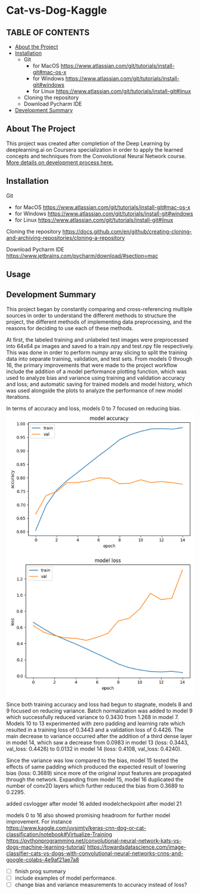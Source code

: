 # Cat-vs-Dog-Kaggle

<!-- TABLE OF CONTENTS -->
## TABLE OF CONTENTS
* [About the Project](#about-the-project)
* [Installation](#installation)
  * Git
    * for MacOS https://www.atlassian.com/git/tutorials/install-git#mac-os-x
    * for Windows https://www.atlassian.com/git/tutorials/install-git#windows
    * for Linux https://www.atlassian.com/git/tutorials/install-git#linux
  * Cloning the repository
  * Download Pycharm IDE
* [Development Summary](#Development-Summary)


<!-- ABOUT THE PROJECT -->
## About The Project
This project was created after completion of the Deep Learning by deeplearning.ai on Coursera specialization in order to apply the learned concepts and techniques from the Convolutional Neural Network course. [More details on development process here.](#development-summary)

<!-- Installation -->
## Installation
Git
* for MacOS https://www.atlassian.com/git/tutorials/install-git#mac-os-x
* for Windows https://www.atlassian.com/git/tutorials/install-git#windows
* for Linux https://www.atlassian.com/git/tutorials/install-git#linux

Cloning the repository
https://docs.github.com/en/github/creating-cloning-and-archiving-repositories/cloning-a-repository

Download Pycharm IDE
https://www.jetbrains.com/pycharm/download/#section=mac

## Usage


## Development Summary 

This project began by constantly comparing and cross-referencing multiple sources in order to understand the different methods to structure the project, the different methods of implementing data preprocessing, and the reasons for deciding to use each of these methods. 

At first, the labeled training and unlabeled test images were preprocessed into 64x64 px images and saved to a train.npy and test.npy file respectively. This was done in order to perform numpy array slicing to split the training data into separate training, validation, and test sets. From models 0 through 16, the primary improvements that were made to the project workflow include the addition of a model performance plotting function, which was used to analyze bias and variance using training and validation accuracy and loss; and automatic saving for trained models and model history, which was used alongside the plots to analyze the performance of new model iterations. 

In terms of accuracy and loss, models 0 to 7 focused on reducing bias. 
![asdf](/model_7_accuracy.png) 
![asdf](/model_7_loss.png)

Since both training accuracy and loss had begun to stagnate, models 8 and 9 focused on reducing variance. Batch normalization was added to model 9 which successfully reduced variance to 0.3430 from 1.268 in model 7. Models 10 to 13 experimented with zero padding and learning rate which resulted in a training loss of 0.3443 and a validation loss of 0.4426. The main decrease to variance occurred after the addition of a third dense layer in model 14, which saw a decrease from 0.0983 in model 13 (loss: 0.3443, val_loss: 0.4426) to 0.0132 in model 14 (loss: 0.4108, val_loss: 0.4240).

Since the variance was low compared to the bias, model 15 tested the effects of same padding which produced the expected result of lowering bias (loss: 0.3689) since more of the original input features are propagated through the network. Expanding from model 15, model 16 duplicated the number of conv2D layers which further reduced the bias from 0.3689 to 0.2295. 

added csvlogger after model 16
added modelcheckpoint after model 21

models 0 to 16 also showed promising headroom for further model improvement. For instance  
https://www.kaggle.com/uysimty/keras-cnn-dog-or-cat-classification/notebook#Virtualize-Training
https://pythonprogramming.net/convolutional-neural-network-kats-vs-dogs-machine-learning-tutorial/
https://towardsdatascience.com/image-classifier-cats-vs-dogs-with-convolutional-neural-networks-cnns-and-google-colabs-4e9af21ae7a8

- [ ] finish prog summary 
- [ ] include examples of model performance.
- [ ] change bias and variance measurements to accuracy instead of loss?

